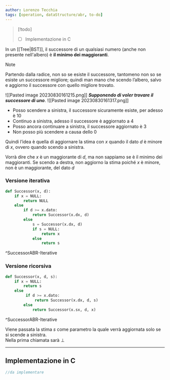 ```yaml
---
author: Lorenzo Tecchia
tags: [operation, dataStructure/abr, to-do]
---
```

>[!todo] 
>- [ ] Implementazione in C

In un [[Tree|BST]], il successore di un qualsiasi numero (anche non presente nell'albero) è **il minimo dei maggioranti**.
>[!note]
> Partendo dalla radice, non so se esiste il successore, tantomeno non so se esiste un successore migliore; quindi man mano che scendo l’albero, salvo e aggiorno il successore con quello migliore trovato.

![[Pasted image 20230830161215.png]]
***Supponendo di voler trovare il successore di uno***.
![[Pasted image 20230830161317.png]]
- Posso scendere a sinistra, il successore sicuramente esiste, per adesso è $10$
- Continuo a sinistra, adesso il successore è aggiornato a $4$
- Posso ancora continuare a sinistra, il successore aggiornato è $3$
- Non posso più scendere a causa dello $0$

Quindi l’idea è quella di aggiornare la stima con $x$ quando il dato $d$ è minore di $x$, ovvero quando scendo a sinistra.

Vorrà dire che $x$ è un maggiorante di $d$, ma non sappiamo se è il minimo dei maggioranti. Se scendo a destra, non aggiorno la stima poiché $x$ è minore, non è un maggiorante, del dato $d$
### Versione iterativa

```python
def Successor(x, d):
	if x = NULL:
		return NULL
	else
		if d >= x.dato:
			return Successor(x.dx, d)
		else
			s = Successor(x.dx, d)
			if s = NULL:
				return x
			else
				return s
```
^SuccessorABR-Iterative

### Versione ricorsiva

```python
def Successor(x, d, s):
	if x = NULL:
		return s
	else
		 if d >= x.dato:
			 return Successor(x.dx, d, s)
		else
			return Successor(x.sx, d, x)
```
^SuccessorABR-Iterative

Viene passata la stima $s$ come parametro la quale verrà aggiornata solo se si scende a sinistra.  
Nella prima chiamata sarà $\bot$ 

---
## Implementazione in C
```C
//da implementare
```
